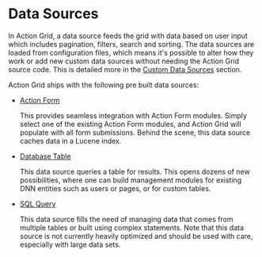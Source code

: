 # Data Sources

In Action Grid, a data source feeds the grid with data based on user input which includes pagination, filters, search and sorting. The data sources are loaded from configuration files, which means it's possible to alter how they work or add new custom data sources without needing the Action Grid source code. This is detailed more in the [Custom Data Sources](dnnsharp.com) section.

Action Grid ships with the following pre built data sources:

* [Action Form](dnnsharp.com)

  This provides seamless integration with Action Form modules. Simply select one of the existing Action Form modules, and Action Grid will populate with all form submissions. Behind the scene, this data source caches data in a Lucene index.

* [Database Table](dnnsharp.com)

  This data source queries a table for results. This opens dozens of new possibilities, where one can build management modules for existing DNN entities such as users or pages, or for custom tables.

* [SQL Query](dnnsharp.com)

  This data source fills the need of managing data that comes from multiple tables or built using complex statements. Note that this data source is not currently heavily optimized and should be used with care, especially with large data sets.
